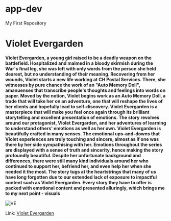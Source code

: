# app-dev
My First Repository
# Violet Evergarden
**Violet Evergarden, a young girl raised to be a deadly weapon on the battlefield. Hospitalized and maimed in a bloody skirmish during the War's final leg, she was left with only words from the person she held dearest, but no understanding of their meaning. Recovering from her wounds, Violet starts a new life working at CH Postal Services. There, she witnesses by pure chance the work of an "Auto Memory Doll", amanuenses that transcribe people's thoughts and feelings into words on paper. Moved by the notion, Violet begins work as an Auto Memory Doll, a trade that will take her on an adventure, one that will reshape the lives of her clients and hopefully lead to self-discovery.
Violet Evergarden is a masterpiece that will make you feel once again through its brilliant storytelling and excellent presentation of emotions. The story revolves around our protagonist, Violet Evergarden, and her adventures of learning to understand others' emotions as well as her own. Violet Evergarden is beautifully crafted in many senses. The emotional ups-and-downs that Violet experiences are truly touching and sincere, almost as if one was there by her side sympathising with her. Emotions throughout the series are displayed with a sense of truth and sincerity, hence making the story profoundly beautiful. Despite her unfortunate background and differences, there were still many kind individuals around her who continued to support her, befriend her, and even help her when she needed it the most. The story tugs at the heartstrings that many of us have long forgotten due to our extended lack of exposure to impactful content such as Violet Evergarden. Every story they have to offer is packed with emotional content and presented alluringly, which brings me to my next point - visuals**


![VE](https://user-images.githubusercontent.com/103484205/206896968-1253883f-73f7-4da0-9af5-1188c45c314b.jpg)


Link: [Violet Evergarden](https://myanimelist.net/anime/33352/Violet_Evergarden/)
